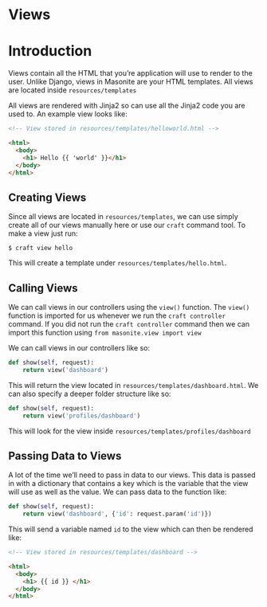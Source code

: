 # Views

# Introduction

Views contain all the HTML that you’re application will use to render to the user. Unlike Django, views in Masonite are your HTML templates. All views are located inside `resources/templates`

All views are rendered with Jinja2 so can use all the Jinja2 code you are used to. An example view looks like:

```html
<!-- View stored in resources/templates/helloworld.html -->

<html>
  <body>
    <h1> Hello {{ 'world' }}</h1>
  </body>
</html>
```

## Creating Views

Since all views are located in `resources/templates`, we can use simply create all of our views manually here or use our `craft` command tool. To make a view just run:

```
$ craft view hello
```

This will create a template under `resources/templates/hello.html`.

## Calling Views

We can call views in our controllers using the `view()` function. The `view()` function is imported for us whenever we run the `craft controller` command. If you did not run the `craft controller` command then we can import this function using `from masonite.view import view`

We can call views in our controllers like so:

```python
def show(self, request):
    return view('dashboard')
```

This will return the view located in `resources/templates/dashboard.html`. We can also specify a deeper folder structure like so:

```python
def show(self, request):
    return view('profiles/dashboard')
```

This will look for the view inside `resources/templates/profiles/dashboard`

## Passing Data to Views

A lot of the time we’ll need to pass in data to our views. This data is passed in with a dictionary that contains a key which is the variable that the view will use as well as the value. We can pass data to the function like:

```python
def show(self, request):
    return view('dashboard', {'id': request.param('id')})
```

This will send a variable named `id` to the view which can then be rendered like:

```html
<!-- View stored in resources/templates/dashboard -->

<html>
  <body>
    <h1> {{ id }} </h1>
  </body>
</html>
```



